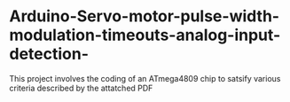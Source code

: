 # Arduino-Servo-motor-pulse-width-modulation-timeouts-analog-input-detection-
This project involves the coding of an ATmega4809 chip to satsify various criteria described by the attatched PDF
